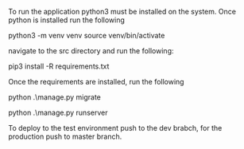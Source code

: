 To run the application python3 must be installed on the system.
Once python is installed run the following 

python3 -m venv venv
source venv/bin/activate

navigate to the src directory and run the following: 

pip3 install -R requirements.txt

Once the requirements are installed, run the following

python .\manage.py migrate

python .\manage.py runserver

To deploy to the test environment push to the dev brabch, for the production push to master branch.
